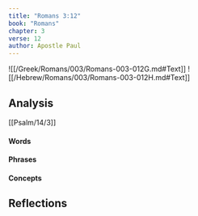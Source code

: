 ```yaml
---
title: "Romans 3:12"
book: "Romans"
chapter: 3
verse: 12
author: Apostle Paul
---
```

![[/Greek/Romans/003/Romans-003-012G.md#Text]]
![[/Hebrew/Romans/003/Romans-003-012H.md#Text]]

## Analysis

[[Psalm/14/3]]

#### Words

#### Phrases

#### Concepts

## Reflections
